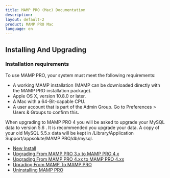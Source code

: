 ```yaml
---
title: MAMP PRO (Mac) Documentation
description: 
layout: default-2
product: MAMP PRO Mac
language: en
---
```


## Installing And Upgrading

### Installation requirements

To use MAMP PRO, your system must meet the following requirements:

- A working MAMP installation (MAMP can be downloaded directly with the MAMP PRO installation package).
- Apple OS X, version 10.8.0 or later.
- A Mac with a 64-Bit-capable CPU.
- A user account that is part of the Admin Group. Go to Preferences > Users & Groups to confirm this.


When upgrading to MAMP PRO 4 you will be asked to upgrade your MySQL data to version 5.6 . It is recommended you upgrade your data. A copy of your old MySQL 5.5.x data will be kept in /Library/Application Support/appsolute/MAMP PRO/db/mysql.

- [New Install](New-Install/)  
- [Upgrading From MAMP PRO 3.x to MAMP PRO 4.x](MAMP-PRO-3xx-4xx-Upgrade/)  
- [Upgrading From MAMP PRO 4.xx to MAMP PRO 4.xx](MAMP-PRO-4xx-4xx-Upgrade/)  
- [Uprading From MAMP To MAMP PRO](MAMP-MAMP-PRO-Upgrade/)
- [Uninstalling MAMP PRO](Uninstall/)






